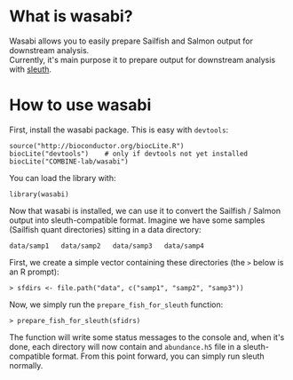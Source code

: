 # What is wasabi?

Wasabi allows you to easily prepare Sailfish and Salmon output for downstream analysis.  
Currently, it's main purpose it to prepare output for downstream analysis with [sleuth](http://pachterlab.github.io/sleuth/).

# How to use wasabi

First, install the wasabi package.  This is easy with `devtools`:

```
source("http://bioconductor.org/biocLite.R")
biocLite("devtools")    # only if devtools not yet installed
biocLite("COMBINE-lab/wasabi")
```

You can load the library with:

```
library(wasabi)
```

Now that wasabi is installed, we can use it to convert the Sailfish / Salmon output into sleuth-compatible format.
Imagine we have some samples (Sailfish quant directories) sitting in a data directory:

```
data/samp1   data/samp2   data/samp3   data/samp4
```

First, we create a simple vector containing these directories (the `>` below is an R prompt):

```
> sfdirs <- file.path("data", c("samp1", "samp2", "samp3"))
```

Now, we simply run the `prepare_fish_for_sleuth` function:

```
> prepare_fish_for_sleuth(sfidrs)
```

The function will write some status messages to the console and, when it's done, each directory will now contain 
and `abundance.h5` file in a sleuth-compatible format.  From this point forward, you can simply run sleuth normally.

